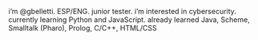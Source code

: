 i’m @gbelletti. ESP/ENG. junior tester.
i’m interested in cybersecurity. currently learning Python and JavaScript.
already learned Java, Scheme, Smalltalk (Pharo), Prolog, C/C++, HTML/CSS
